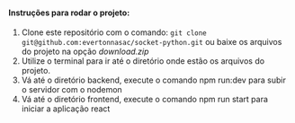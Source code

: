 #### Instruções para rodar o projeto:
1. Clone este repositório com o comando: `git clone git@github.com:evertonnasac/socket-python.git` ou baixe os arquivos do projeto na opção *download.zip*
2. Utilize o terminal para ir até o diretório onde estão os arquivos do projeto.
3. Vá até o diretório  backend, execute o comando npm run:dev para subir o servidor com o nodemon
4. Vá até o diretório  frontend, execute o comando npm run start para iniciar a aplicação react
